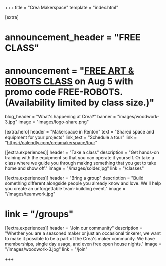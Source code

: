 +++
title = "Crea Makerspace"
template = "index.html"

[extra]
# announcement_header = "FREE CLASS"
# announcement = "<a href='https://bookwhen.com/creamakerspace/e/ev-sjiv-20230805140000'><b>FREE ART & ROBOTS CLASS</b></a> on Aug 5 with promo code <b>FREE-ROBOTS</b>. (Availability limited by class size.)"
blog_header = "What's happening at Crea?"
banner = "images/woodwork-3.jpg"
image = "images/logo-share.png"

[extra.hero]
header = "Makerspace in Renton"
text = "Shared space and equipment for your projects"
link_text = "Schedule a tour"
link = "https://calendly.com/creamakerspace/tour"

[[extra.experiences]]
header = "Take a class"
description = "Get hands-on training with the equipment so that you can operate it yourself. Or take a class where we guide you through making something that you get to take home and show off."
image = "/images/solder.jpg"
link = "/classes"

[[extra.experiences]]
header = "Bring a group"
description = "Build something different alongside people you already know and love. We'll help you create an unforgettable team-building event."
image = "/images/teamwork.jpg"
# link = "/groups"

[[extra.experiences]]
header = "Join our community"
description = "Whether you are a seasoned maker or just an occasional tinkerer, we want to make it possible to be a part of the Crea's maker community. We have memberships, single day usage, and even free open house nights."
image = "/images/woodwork-3.jpg"
link = "/join"

+++


